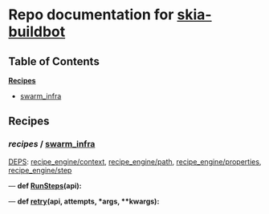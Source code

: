 <!--- AUTOGENERATED BY `./recipes.py test train` -->
# Repo documentation for [skia-buildbot]()
## Table of Contents

**[Recipes](#Recipes)**
  * [swarm_infra](#recipes-swarm_infra)
## Recipes

### *recipes* / [swarm\_infra](/infra/bots/recipes/swarm_infra.py)

[DEPS](/infra/bots/recipes/swarm_infra.py#13): [recipe\_engine/context][recipe_engine/recipe_modules/context], [recipe\_engine/path][recipe_engine/recipe_modules/path], [recipe\_engine/properties][recipe_engine/recipe_modules/properties], [recipe\_engine/step][recipe_engine/recipe_modules/step]

&mdash; **def [RunSteps](/infra/bots/recipes/swarm_infra.py#36)(api):**

&mdash; **def [retry](/infra/bots/recipes/swarm_infra.py#24)(api, attempts, \*args, \*\*kwargs):**

[recipe_engine/recipe_modules/context]: https://chromium.googlesource.com/infra/luci/recipes-py.git/+/afc73d4e075d241d52b01b744e73111ee3f0c47c/README.recipes.md#recipe_modules-context
[recipe_engine/recipe_modules/path]: https://chromium.googlesource.com/infra/luci/recipes-py.git/+/afc73d4e075d241d52b01b744e73111ee3f0c47c/README.recipes.md#recipe_modules-path
[recipe_engine/recipe_modules/properties]: https://chromium.googlesource.com/infra/luci/recipes-py.git/+/afc73d4e075d241d52b01b744e73111ee3f0c47c/README.recipes.md#recipe_modules-properties
[recipe_engine/recipe_modules/step]: https://chromium.googlesource.com/infra/luci/recipes-py.git/+/afc73d4e075d241d52b01b744e73111ee3f0c47c/README.recipes.md#recipe_modules-step
